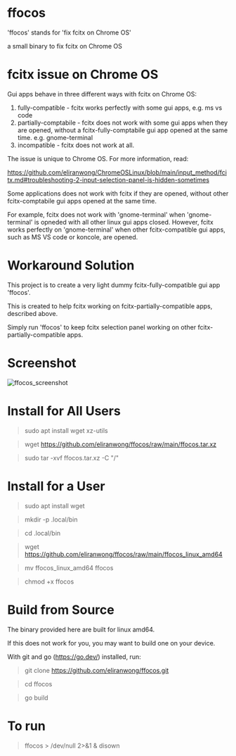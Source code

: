 # ffocos

'ffocos' stands for 'fix fcitx on Chrome OS'

a small binary to fix fcitx on Chrome OS

# fcitx issue on Chrome OS

Gui apps behave in three different ways with fcitx on Chrome OS:

1. fully-compatible - fcitx works perfectly with some gui apps, e.g. ms vs code
2. partially-comptabile - fcitx does not work with some gui apps when they are opened, without a fcitx-fully-comptabile gui app opened at the same time.  e.g. gnome-terminal
3. incompatible - fcitx does not work at all.

The issue is unique to Chrome OS.  For more information, read:

https://github.com/eliranwong/ChromeOSLinux/blob/main/input_method/fcitx.md#troubleshooting-2-input-selection-panel-is-hidden-sometimes

Some applications does not work with fcitx if they are opened, without other fcitx-comptabile gui apps opened at the same time.

For example, fcitx does not work with 'gnome-terminal' when 'gnome-terminal' is opneded with all other linux gui apps closed.  However, fcitx works perfectly on 'gnome-terminal' when other fcitx-compatible gui apps, such as MS VS code or koncole, are opened.

# Workaround Solution

This project is to create a very light dummy fcitx-fully-compatible gui app 'ffocos'.

This is created to help fcitx working on fcitx-partially-compatible apps, described above.

Simply run 'ffocos' to keep fcitx selection panel working on other fcitx-partially-compatible apps.

# Screenshot

![ffocos_screenshot](https://user-images.githubusercontent.com/25262722/209792683-2d1bebe4-3375-4fef-a36b-4c6e79acaa73.png)

# Install for All Users

> sudo apt install wget xz-utils

> wget https://github.com/eliranwong/ffocos/raw/main/ffocos.tar.xz

> sudo tar -xvf ffocos.tar.xz -C "/"

# Install for a User

> sudo apt install wget

> mkdir -p .local/bin

> cd .local/bin

> wget https://github.com/eliranwong/ffocos/raw/main/ffocos_linux_amd64

> mv ffocos_linux_amd64 ffocos

> chmod +x ffocos

# Build from Source

The binary provided here are built for linux amd64.

If this does not work for you, you may want to build one on your device.

With git and go (https://go.dev/) installed, run:

> git clone https://github.com/eliranwong/ffocos.git

> cd ffocos

> go build

# To run

> ffocos > /dev/null 2>&1 & disown
